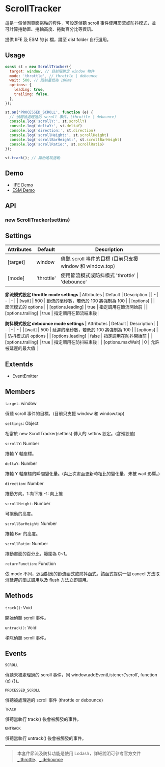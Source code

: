 # ScrollTracker

這是一個偵測頁面捲軸的套件，可設定偵聽 scroll 事件使用節流或防抖模式，並可計算捲動置、捲軸高度、捲動百分比等資訊。

提供 IIFE 及 ESM 的 js 檔，請至 dist folder 自行選用。

## Usage

```js
const st = new ScrollTracker({
  target: window, // 目前限綁定 window 物件
  mode: 'throttle', // throttle | debounce
  wait: 500, // 限制最低為 100ms
  options: {
    leading: true,
    trailing: false,
  },
});

st.on('PROCESSED_SCROLL', function (e) {
  // 偵聽被處理過的 scroll 事件。(throttle | debounce)
  console.log('scrollY:', st.scrollY)
  console.log('deltaY:', st.deltaY)
  console.log('direction:', st.direction)
  console.log('scrollHeight:', st.scrollHeight)
  console.log('scrollBarHeight:', st.scrollBarHeight)
  console.log('scrollRatio:', st.scrollRatio)
});

st.track(); // 開始追蹤捲軸
```

## Demo
- [IIFE Demo](https://cgh20xx.github.io/scroll-tracker/demo/iife.html)
- [ESM Demo](https://cgh20xx.github.io/scroll-tracker/demo/esm.html)

## API

### new ScrollTracker(settins)

## Settings
| Attributes | Default | Description | 
| - | - | - |
| [target] | window | 偵聽 scroll 事件的目標 (目前只支援 window 和 window.top) |
| [mode] | 'throttle' | 使用節流模式或防抖模式 'throttle' \| 'debounce' |

**節流模式設定 throttle mode settings**
| Attributes | Default | Description | 
| - | - | - |
| [wait] | 500 | 節流的毫秒數，若低於 100 將強制為 100 |
| [options] |  | 節流模式的 options |
| [options.leading] | true | 指定調用在節流開始前 |
| [options.trailing] | true | 指定調用在節流結束後 |

**防抖模式設定 debounce mode settings**
| Attributes | Default | Description | 
| - | - | - |
| [wait] | 500 | 延遲的毫秒數，若低於 100 將強制為 100 |
| [options] |  | 防抖模式的 options |
| [options.leading] | false | 指定調用在防抖開始前 |
| [options.trailing] | true | 指定調用在防抖結束後 |
| [options.maxWait] | 0 | 允許被延遲的最大值 |

## Extentds
-  EventEmitter

## Members

`target`: window

偵聽 scroll 事件的目標。(目前只支援 window 和 window.top)


`settings`: Object

相當於 new ScrollTracker(settins) 傳入的 settins 設定。(含預設值)


`scrollY`: Number

捲軸 Y 軸座標。


`deltaY`: Number

捲軸 Y 軸座標的瞬間變化量。(與上次畫面更新時相比的變化量，未被 wait 影響。)


`direction`: Number

捲動方向。1:向下捲 -1: 向上捲


`scrollHeight`: Number

可捲動的高度。


`scrollBarHeight`: Number

捲軸 Bar 的高度。


`scrollRatio`: Number

捲動畫面的百分比，範圍為 0~1。


`returnFunction`: Function

依 mode 不同，返回對應的節流函式或防抖函式。該函式提供一個 cancel 方法取消延遲的函式調用以及 flush 方法立即調用。

## Methods

`track()`: Void

開始偵聽 scroll 事件。


`untrack()`: Void

移除偵聽 scroll 事件。


## Events

`SCROLL`

偵聽未被處理過的 scroll 事件，同 window.addEventListener('scroll', function (e) {})。


`PROCESSED_SCROLL`

偵聽被處理過的 scroll 事件 (throttle or debounce)


`TRACK`

偵聽當執行 track() 後會被觸發的事件。


`UNTRACK`

偵聽當執行 untrack() 後會被觸發的事件。

---


> 本套件節流及防抖功能是使用 Lodash，詳細說明可參考官方文件 [_.throttle](https://www.lodashjs.com/docs/lodash.throttle)、[_.debounce](https://www.lodashjs.com/docs/lodash.debounce)

